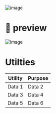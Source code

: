 ![image](https://github.com/user-attachments/assets/fe6d873e-a76c-484c-8313-d63a0b3d6c2d)

# 🍚 preview

![image](https://github.com/user-attachments/assets/43d8de07-ae01-41ce-8387-55a843bfbbc1)

# Utilties

| Utility | Purpose |
|----------|----------|
| Data 1   | Data 2   |
| Data 3   | Data 4   |
| Data 5   | Data 6   |
